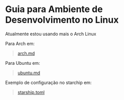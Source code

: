 # Guia para Ambiente de Desenvolvimento no Linux

Atualmente estou usando mais o Arch Linux

Para Arch em: 
> [arch.md](/arch.md)

Para Ubuntu em: 
> [ubuntu.md](/ubuntu.md)

Exemplo de configuração no starchip em: 
> [starship.toml](/starship.toml)
